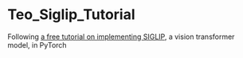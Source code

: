 # Teo_Siglip_Tutorial
Following [a free tutorial on implementing SIGLIP](https://www.youtube.com/watch?v=4XgDdxpXHEQ), a vision transformer model, in PyTorch

